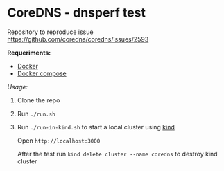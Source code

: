 # CoreDNS - dnsperf test

Repository to reproduce issue https://github.com/coredns/coredns/issues/2593

**Requeriments:**

- [Docker](https://docs.docker.com/install/)
- [Docker compose](https://docs.docker.com/compose/install/)

*Usage:*

1. Clone the repo
2. Run `./run.sh`

3. Run `./run-in-kind.sh` to start a local cluster using [kind](https://github.com/kubernetes-sigs/kind)

   Open `http://localhost:3000`

   After the test run `kind delete cluster --name coredns` to destroy kind cluster
